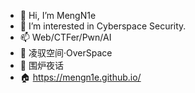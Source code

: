 - 👋 Hi, I’m MengN1e
- 👀 I’m interested in Cyberspace Security.
- 📫 Web/CTFer/Pwn/AI
- 🌱 凌驭空间·OverSpace
- 💞️ 围炉夜话
- 🏠 https://mengn1e.github.io/

<!---
MengN1e/MengN1e is a ✨ special ✨ repository because its `README.md` (this file) appears on your GitHub profile.
You can click the Preview link to take a look at your changes.
--->
